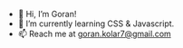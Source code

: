 - 👋 Hi, I’m Goran!
- 🌱 I’m currently learning CSS & Javascript.
- 📫 Reach me at goran.kolar7@gmail.com



<!---
GoranK89/GoranK89 is a ✨ special ✨ repository because its `README.md` (this file) appears on your GitHub profile.
You can click the Preview link to take a look at your changes.
--->
